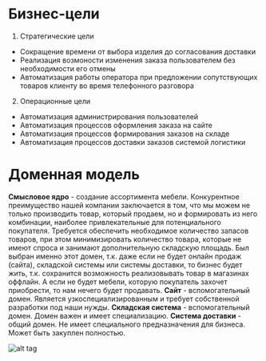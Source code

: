 # Бизнес-цели 
1. Стратегические цели
* Сокращение времени  от выбора изделия до согласования доставки 
* Реализация возмоности изменения заказа пользователем без необходимости его отмены
* Автоматизация работы оператора при предложении сопутствующих товаров клиенту во время телефонного разговора
2. Операционные цели
* Автоматизация администрирования пользователей
* Автоматизация процессов оформления заказа на сайте
* Автоматизация процессов формирования заказов на складе
* Автоматизация процессов доставки заказов системой логистики

# Доменная модель
**Смысловое ядро** - создание ассортимента мебели. Конкурентное преимущество нашей компании заключается в том, что мы можем не только производить товар, который продаем, но и формировать из него комбинации, наиболее привлекательные для потенциального покупателя. Требуется обеспечить необходимое количество запасов товаров, при этом минимизировать количество товара, которые не имеют спроса и занимают дополнительную складскую площадь.
Был выбран именно этот домен, т.к. даже если не будет онлайн продаж (сайта), складской системы или системы доставки, то бизнес будет жить, т.к. сохранится возможность реализовывать товар в магазинах оффлайн. А если не будет мебели, которую покупатель захочет приобрести, то нам нечего будет продавать.
**Сайт** - вспомогательный домен. Является узкоспециализированным и требует собственной разработки под наши нужды.
**Складская система** - вспомогательный домен. Домен важен и имеет специализацию.
**Система доставки** - общий домен. Не имеет специального предназначения для бизнеса. Может быть закуплен полностью.

![alt tag](http://domain.com/path/to/img.png "Описание будет тут")​
